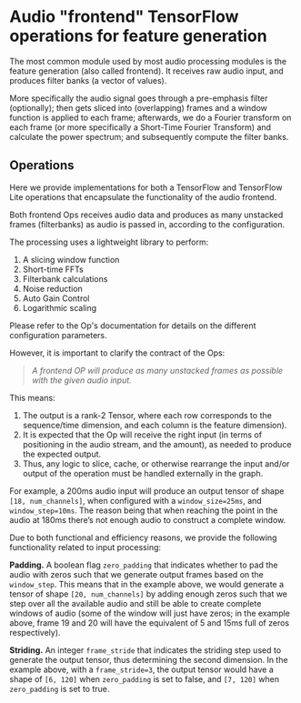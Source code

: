 # Audio "frontend" TensorFlow operations for feature generation
The most common module used by most audio processing modules is the feature
generation (also called frontend). It receives raw audio input, and produces
filter banks (a vector of values).

More specifically the audio signal goes through a pre-emphasis filter
(optionally); then gets sliced into (overlapping) frames and a window function
is applied to each frame; afterwards, we do a Fourier transform on each frame
(or more specifically a Short-Time Fourier Transform) and calculate the power
spectrum; and subsequently compute the filter banks.

## Operations
Here we provide implementations for both a TensorFlow and TensorFlow Lite
operations that encapsulate the functionality of the audio frontend.

Both frontend Ops receives audio data and produces as many unstacked frames
(filterbanks) as audio is passed in, according to the configuration.

The processing uses a lightweight library to perform:

1. A slicing window function
2. Short-time FFTs
3. Filterbank calculations
4. Noise reduction
5. Auto Gain Control
6. Logarithmic scaling

Please refer to the Op's documentation for details on the different
configuration parameters.

However, it is important to clarify the contract of the Ops:

> *A frontend OP will produce as many unstacked frames as possible with the
> given audio input.*

This means:

1. The output is a rank-2 Tensor, where each row corresponds to the
  sequence/time dimension, and each column is the feature dimension).
2. It is expected that the Op will receive the right input (in terms of
  positioning in the audio stream, and the amount), as needed to produce the
  expected output.
3. Thus, any logic to slice, cache, or otherwise rearrange the input and/or
  output of the operation must be handled externally in the graph.

For example, a 200ms audio input will produce an output tensor of shape
`[18, num_channels]`, when configured with a `window_size=25ms`, and
`window_step=10ms`. The reason being that when reaching the point in the
audio at 180ms there’s not enough audio to construct a complete window.

Due to both functional and efficiency reasons, we provide the following
functionality related to input processing:

**Padding.** A boolean flag `zero_padding` that indicates whether to pad the
audio with zeros such that we generate output frames based on the `window_step`.
This means that in the example above, we would generate a tensor of shape
`[20, num_channels]` by adding enough zeros such that we step over all the
available audio and still be able to create complete windows of audio (some of
the window will just have zeros; in the example above, frame 19 and 20 will have
the equivalent of 5 and 15ms full of zeros respectively).

<!-- TODO
Stacking. An integer that indicates how many contiguous frames to stack in the output tensor’s first dimension, such that the tensor is shaped [-1, stack_size * num_channels]. For example, if the stack_size is 3, the example above would produce an output tensor shaped [18, 120] is padding is false, and [20, 120] is padding is set to true.
-->

**Striding.** An integer `frame_stride` that indicates the striding step used to
generate the output tensor, thus determining the second dimension. In the
example above, with a `frame_stride=3`, the output tensor would have a shape of
`[6, 120]` when `zero_padding` is set to false, and `[7, 120]` when
`zero_padding` is set to true.

<!-- TODO
Note we would not expect the striding step to be larger than the stack_size
(should we enforce that?).
-->
